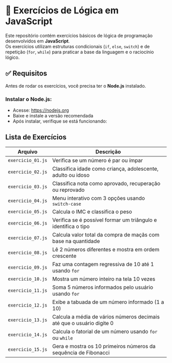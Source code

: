 # 🧠 Exercícios de Lógica em JavaScript

Este repositório contém exercícios básicos de lógica de programação desenvolvidos em **JavaScript**.  
Os exercícios utilizam estruturas condicionais (`if`, `else`, `switch`) e de repetição (`for`, `while`) para praticar a base da linguagem e o raciocínio lógico.

## ✅ Requisitos

Antes de rodar os exercícios, você precisa ter o **Node.js** instalado.

### Instalar o Node.js:

- Acesse: https://nodejs.org
- Baixe e instale a versão recomendada
- Após instalar, verifique se está funcionando:

## Lista de Exercícios

| Arquivo           | Descrição                                                             |
| ----------------- | --------------------------------------------------------------------- |
| `exercicio_01.js` | Verifica se um número é par ou ímpar                                  |
| `exercicio_02.js` | Classifica idade como criança, adolescente, adulto ou idoso           |
| `exercicio_03.js` | Classifica nota como aprovado, recuperação ou reprovado               |
| `exercicio_04.js` | Menu interativo com 3 opções usando `switch-case`                     |
| `exercicio_05.js` | Calcula o IMC e classifica o peso                                     |
| `exercicio_06.js` | Verifica se é possível formar um triângulo e identifica o tipo        |
| `exercicio_07.js` | Calcula valor total da compra de maçãs com base na quantidade         |
| `exercicio_08.js` | Lê 2 números diferentes e mostra em ordem crescente                   |
| `exercicio_09.js` | Faz uma contagem regressiva de 10 até 1 usando `for`                  |
| `exercicio_10.js` | Mostra um número inteiro na tela 10 vezes                             |
| `exercicio_11.js` | Soma 5 números informados pelo usuário usando `for`                   |
| `exercicio_12.js` | Exibe a tabuada de um número informado (1 a 10)                       |
| `exercicio_13.js` | Calcula a média de vários números decimais até que o usuário digite 0 |
| `exercicio_14.js` | Calcula o fatorial de um número usando `for` ou `while`               |
| `exercicio_15.js` | Gera e mostra os 10 primeiros números da sequência de Fibonacci       |

